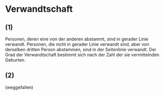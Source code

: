 # Verwandtschaft



## (1)

 Personen, deren eine von der anderen abstammt, sind in gerader Linie verwandt. Personen, die nicht in gerader Linie verwandt sind, aber von derselben dritten Person abstammen, sind in der Seitenlinie verwandt. Der Grad der Verwandtschaft bestimmt sich nach der Zahl der sie vermittelnden Geburten.

## (2)

 (weggefallen) 

